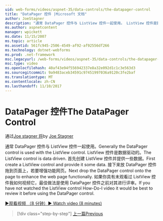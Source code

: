 ```yaml
---
uid: web-forms/videos/aspnet-35/data-controls/the-datapager-control
title: "DataPager 控件 |Microsoft 文档"
author: JoeStagner
description: "通常 DataPager 控件与 ListView 控件一起使用。 ListView 控件是数据驱动的。 首先创建 ListView 控件并将其提供某些 d..."
ms.author: aspnetcontent
manager: wpickett
ms.date: 11/15/2007
ms.topic: article
ms.assetid: 561fc945-2506-4549-af92-af92556df266
ms.technology: dotnet-webforms
ms.prod: .net-framework
msc.legacyurl: /web-forms/videos/aspnet-35/data-controls/the-datapager-control
msc.type: video
ms.openlocfilehash: 40af43e94f556942337e8a32e092d1c1c3e563d3
ms.sourcegitcommit: 9a9483aceb34591c97451997036a9120c3fe2baf
ms.translationtype: MT
ms.contentlocale: zh-CN
ms.lasthandoff: 11/10/2017
---
```

<a name="the-datapager-control"></a><span data-ttu-id="96051-105">DataPager 控件</span><span class="sxs-lookup"><span data-stu-id="96051-105">The DataPager Control</span></span>
====================
<span data-ttu-id="96051-106">通过[Joe stagner 将](https://github.com/JoeStagner)</span><span class="sxs-lookup"><span data-stu-id="96051-106">by [Joe Stagner](https://github.com/JoeStagner)</span></span>

<span data-ttu-id="96051-107">通常 DataPager 控件与 ListView 控件一起使用。</span><span class="sxs-lookup"><span data-stu-id="96051-107">Generally the DataPager control is used with the ListView control.</span></span> <span data-ttu-id="96051-108">ListView 控件是数据驱动的。</span><span class="sxs-lookup"><span data-stu-id="96051-108">The ListView control is data driven.</span></span> <span data-ttu-id="96051-109">首先创建 ListView 控件并提供一些数据。</span><span class="sxs-lookup"><span data-stu-id="96051-109">First create a ListView control and provide it some data.</span></span> <span data-ttu-id="96051-110">接下来放 DataPager 控件拖到页面上，若要增强功能网页。</span><span class="sxs-lookup"><span data-stu-id="96051-110">Next drop the DataPager control onto the page to enhance the web page functionally.</span></span> <span data-ttu-id="96051-111">如果你具有未观看过 ListView 控件我如何视频它，最佳做法是使用 DataPager 控件之前对其进行评审。</span><span class="sxs-lookup"><span data-stu-id="96051-111">If you have not watched the ListView control How-Do-I video it would be best to review it before using the DataPager control.</span></span>

[<span data-ttu-id="96051-112">&#9654;观看视频 （8 分钟）</span><span class="sxs-lookup"><span data-stu-id="96051-112">&#9654; Watch video (8 minutes)</span></span>](https://channel9.msdn.com/Blogs/ASP-NET-Site-Videos/the-datapager-control)

>[!div class="step-by-step"]
[<span data-ttu-id="96051-113">上一篇</span><span class="sxs-lookup"><span data-stu-id="96051-113">Previous</span></span>](the-listview-control.md)
